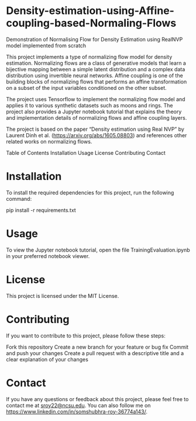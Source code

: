 # Density-estimation-using-Affine-coupling-based-Normaling-Flows
Demonstration of Normalising Flow for Density Estimation using RealNVP model implemented from scratch

This project implements a type of normalizing flow model for density estimation. Normalizing flows are a class of generative models that learn a bijective mapping between a simple latent distribution and a complex data distribution using invertible neural networks. Affine coupling is one of the building blocks of normalizing flows that performs an affine transformation on a subset of the input variables conditioned on the other subset.

The project uses Tensorflow to implement the normalizing flow model and applies it to various synthetic datasets such as moons and rings. The project also provides a Jupyter notebook tutorial that explains the theory and implementation details of normalizing flows and affine coupling layers.

The project is based on the paper “Density estimation using Real NVP” by Laurent Dinh et al. (https://arxiv.org/abs/1605.08803) and references other related works on normalizing flows.

Table of Contents
Installation
Usage
License
Contributing
Contact

# Installation
To install the required dependencies for this project, run the following command:

pip install -r requirements.txt
# Usage

To view the Jupyter notebook tutorial, open the file TrainingEvaluation.ipynb in your preferred notebook viewer.

# License
This project is licensed under the MIT License.

# Contributing
If you want to contribute to this project, please follow these steps:

Fork this repository
Create a new branch for your feature or bug fix
Commit and push your changes
Create a pull request with a descriptive title and a clear explanation of your changes
# Contact
If you have any questions or feedback about this project, please feel free to contact me at <sroy22@ncsu.edu>. You can also follow me on <https://www.linkedin.com/in/somshubhra-roy-36774a143/>.
